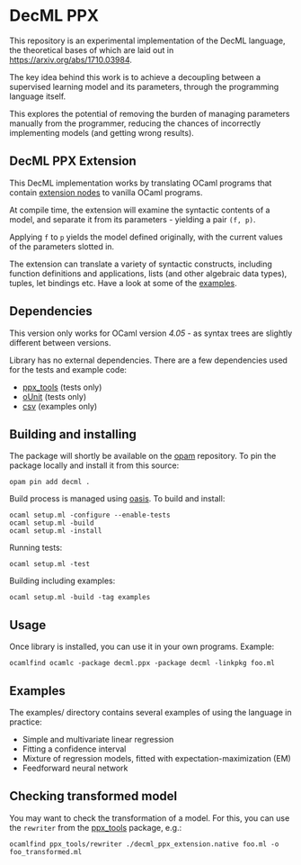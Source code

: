 # DecML PPX

This repository is an experimental implementation of the DecML language, the theoretical bases of which are laid out in https://arxiv.org/abs/1710.03984.

The key idea behind this work is to achieve a decoupling between a supervised learning model and its parameters, through the programming language itself.

This explores the potential of removing the burden of managing parameters manually from the programmer, reducing the chances of incorrectly implementing models (and getting wrong results).

## DecML PPX Extension

This DecML implementation works by translating OCaml programs that contain [extension nodes](https://caml.inria.fr/pub/docs/manual-ocaml/extn.html) to vanilla OCaml programs.

At compile time, the extension will examine the syntactic contents of a model, and separate it from its parameters - yielding a pair `(f, p)`. 

Applying `f` to `p` yields the model defined originally, with the current values of the parameters slotted in.

The extension can translate a variety of syntactic constructs, including function definitions and applications, lists (and other algebraic data types), tuples, let bindings etc.
Have a look at some of the [examples](#Examples).

## Dependencies

This version only works for OCaml version *4.05* - as syntax trees are slightly different between versions.

Library has no external dependencies.
There are a few dependencies used for the tests and example code:

- [ppx_tools](https://opam.ocaml.org/packages/ppx_tools/) (tests only)
- [oUnit](http://ounit.forge.ocamlcore.org/) (tests only)
- [csv](https://github.com/Chris00/ocaml-csv) (examples only)

## Building and installing

The package will shortly be available on the [opam](http://opam.ocaml.org/) repository.
To pin the package locally and install it from this source:

```
opam pin add decml .
```

Build process is managed using [oasis](https://github.com/ocaml/oasis). To build and install:

```
ocaml setup.ml -configure --enable-tests
ocaml setup.ml -build
ocaml setup.ml -install
```

Running tests:

```
ocaml setup.ml -test
```

Building including examples:

```
ocaml setup.ml -build -tag examples
```

## Usage

Once library is installed, you can use it in your own programs. Example:

```
ocamlfind ocamlc -package decml.ppx -package decml -linkpkg foo.ml
``` 

## Examples

The examples/ directory contains several examples of using the language in practice:

- Simple and multivariate linear regression
- Fitting a confidence interval
- Mixture of regression models, fitted with expectation-maximization (EM)
- Feedforward neural network


## Checking transformed model

You may want to check the transformation of a model. For this, you can use the `rewriter` from the [ppx_tools](https://github.com/ocaml-ppx/ppx_tools) package, e.g.:

```
ocamlfind ppx_tools/rewriter ./decml_ppx_extension.native foo.ml -o foo_transformed.ml
```
